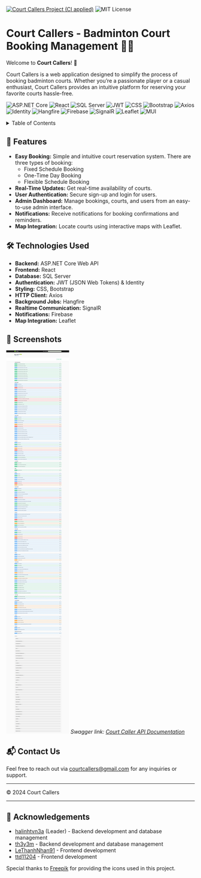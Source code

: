 [![Court Callers Project (CI applied)](https://github.com/halinhtvn3a/SWP391_Project/actions/workflows/ci-script.yml/badge.svg)](https://github.com/halinhtvn3a/SWP391_Project/actions/workflows/ci-script.yml)
![MIT License](https://img.shields.io/badge/License-MIT-yellow.svg)


# Court Callers - Badminton Court Booking Management 🎾🏸
Welcome to **Court Callers**! 🎉

Court Callers is a web application designed to simplify the process of booking badminton courts. Whether you’re a passionate player or a casual enthusiast, Court Callers provides an intuitive platform for reserving your favorite courts hassle-free.

![ASP.NET Core](https://img.shields.io/badge/ASP.NET_Core-5C2D91?style=for-the-badge&logo=dot-net&logoColor=white)
![React](https://img.shields.io/badge/React-20232A?style=for-the-badge&logo=react&logoColor=61DAFB)
![SQL Server](https://img.shields.io/badge/SQL_Server-CC2927?style=for-the-badge&logo=microsoft-sql-server&logoColor=white)
![JWT](https://img.shields.io/badge/JWT-black?style=for-the-badge&logo=JSON%20web%20tokens)
![CSS](https://img.shields.io/badge/CSS-1572B6?style=for-the-badge&logo=css3&logoColor=white)
![Bootstrap](https://img.shields.io/badge/Bootstrap-563D7C?style=for-the-badge&logo=bootstrap&logoColor=white)
![Axios](https://img.shields.io/badge/Axios-5A29E4?style=for-the-badge&logo=axios&logoColor=white)
![Identity](https://img.shields.io/badge/Identity-0078D4?style=for-the-badge&logo=asp.net&logoColor=white)
![Hangfire](https://img.shields.io/badge/Hangfire-FF5722?style=for-the-badge&logo=hangfire&logoColor=white)
![Firebase](https://img.shields.io/badge/Firebase-FFCA28?style=for-the-badge&logo=firebase&logoColor=black)
![SignalR](https://img.shields.io/badge/SignalR-5C2D91?style=for-the-badge&logo=signalr&logoColor=white)
![Leaflet](https://img.shields.io/badge/Leaflet-199900?style=for-the-badge&logo=leaflet&logoColor=white)
![MUI](https://img.shields.io/badge/MUI-007FFF?style=for-the-badge&logo=mui&logoColor=white)


<details>
  <summary>Table of Contents</summary>
  <ol>
    <li><a href="#-features">Features</a></li>
    <li><a href="#-technologies-used">Technologies Used</a></li>
    <li><a href="#-screenshots">Screenshots</a></li>
    <li><a href="#-contact-us">Contact Us</a></li>
    <li><a href="#-acknowledgements">Acknowledgements</a></li>
  </ol>
</details>

## 🚀 Features
- **Easy Booking:** Simple and intuitive court reservation system. There are three types of booking:
  - Fixed Schedule Booking
  - One-Time Day Booking
  - Flexible Schedule Booking
- **Real-Time Updates:** Get real-time availability of courts.
- **User Authentication:** Secure sign-up and login for users.
- **Admin Dashboard:** Manage bookings, courts, and users from an easy-to-use admin interface.
- **Notifications:** Receive notifications for booking confirmations and reminders.
- **Map Integration:** Locate courts using interactive maps with Leaflet.

## 🛠️ Technologies Used
- **Backend:** ASP.NET Core Web API
- **Frontend:** React
- **Database:** SQL Server
- **Authentication:** JWT (JSON Web Tokens) & Identity
- **Styling:** CSS, Bootstrap
- **HTTP Client:** Axios
- **Background Jobs:** Hangfire
- **Realtime Communication:** SignalR
- **Notifications:** Firebase
- **Map Integration:** Leaflet

## 📸 Screenshots
![APIPage](https://github.com/halinhtvn3a/SWP391_Project/blob/main/screenshots/Swagger.jpeg)
*Swagger link: [Court Caller API Documentation](https://courtcaller.azurewebsites.net/swagger/index.html)*

## 📬 Contact Us
Feel free to reach out via [courtcallers@gmail.com](mailto:courtcallers@gmail.com) for any inquiries or support.

---

&#169; 2024 Court Callers

---

## 🌟 Acknowledgements

- [halinhtvn3a](https://github.com/halinhtvn3a) (Leader) - Backend development and database management
- [th3y3m](https://github.com/th3y3m) - Backend development and database management
- [LeThanhNhan91](https://github.com/LeThanhNhan91) - Frontend development
- [ttd11204](https://github.com/ttd11204) - Frontend development

Special thanks to [Freepik](https://www.freepik.com) for providing the icons used in this project.
